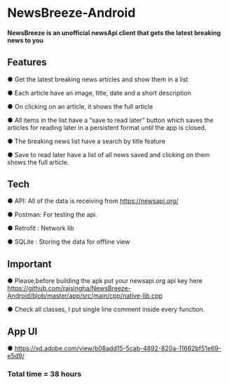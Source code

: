 # NewsBreeze-Android
#### NewsBreeze is an unofficial newsApi client that gets the latest breaking news to you

## Features

● Get the latest breaking news articles and show them in a list

● Each article have an image, title, date and a short description

● On clicking on an article, it shows the full article

● All items in the list have a “save to read later” button which saves the articles
for reading later in a persistent format until the app is closed.

● The breaking news list have a search by title feature

● Save to read later have a list of all news saved and clicking on them shows
the full article.

## Tech
● API: All of the data is receiving from https://newsapi.org/

● Postman: For testing the api.

● Retrofit : Network lib

● SQLite : Storing the data for offline view



## Important
● Please,before building the apk put your newsapi.org api key here
https://github.com/rajsingha/NewsBreeze-Android/blob/master/app/src/main/cpp/native-lib.cpp

● Check all classes, I put single line comment inside every function.  

## App UI
● https://xd.adobe.com/view/b08add15-5cab-4892-820a-11662bf51e69-e5d9/

### Total time = 38 hours

